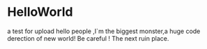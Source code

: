 # HelloWorld
a test for upload
hello people ,I`m the biggest monster,a huge code derection of new world! Be careful ! The next ruin place.

